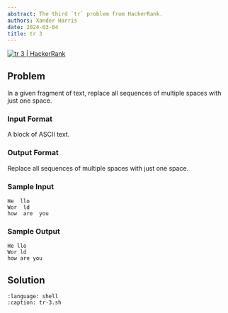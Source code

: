 ```yaml
---
abstract: The third `tr` problem from HackerRank.
authors: Xander Harris
date: 2024-03-04
title: tr 3
---
```


[![tr 3 | HackerRank](https://img.shields.io/badge/HackerRank-green?style=for-the-badge&logo=hackerrank&label=tr%203)](https://www.hackerrank.com/challenges/text-processing-tr-3)

## Problem

In a given fragment of text, replace all sequences of multiple spaces with just one space.

### Input Format

A block of ASCII text.

### Output Format

Replace all sequences of multiple spaces with just one space.

### Sample Input

```{code-block} shell
He  llo
Wor  ld
how  are  you
```

### Sample Output

```{code-block} shell
He llo
Wor ld
how are you
```

## Solution

```{literalinclude} tr-3.sh
:language: shell
:caption: tr-3.sh
```
